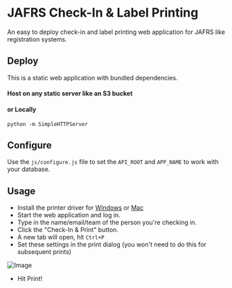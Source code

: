 JAFRS Check-In & Label Printing
==============
An easy to deploy check-in and label printing web application for JAFRS like registration systems.

## Deploy
This is a static web application with bundled dependencies.

#### Host on any static server like an S3 bucket
#### or Locally
```
python -m SimpleHTTPServer
```

## Configure

Use the `js/configure.js` file to set the `API_ROOT` and `APP_NAME` to work with your database.

## Usage

* Install the printer driver for [Windows][dymo-win] or [Mac][dymo-mac]
* Start the web application and log in.
* Type in the name/email/team of the person you're checking in.
* Click the "Check-In & Print" button.
* A new tab will open, hit `Ctrl+P`
* Set these settings in the print dialog (you won't need to do this for subsequent prints)

![Image](http://i.imgur.com/WuCxJb2.png)

* Hit Print!

[dymo-win]: http://download.dymo.com/dymo/Software/Win/DLS8Setup.8.5.1.exe
[dymo-mac]: http://download.dymo.com/dymo/Software/Mac/DLS8Setup.8.5.2.dmg
